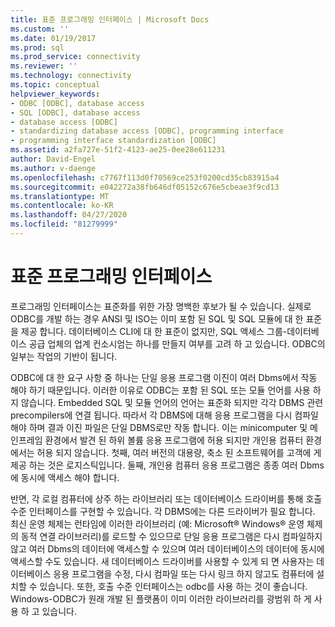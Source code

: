 ```yaml
---
title: 표준 프로그래밍 인터페이스 | Microsoft Docs
ms.custom: ''
ms.date: 01/19/2017
ms.prod: sql
ms.prod_service: connectivity
ms.reviewer: ''
ms.technology: connectivity
ms.topic: conceptual
helpviewer_keywords:
- ODBC [ODBC], database access
- SQL [ODBC], database access
- database access [ODBC]
- standardizing database access [ODBC], programming interface
- programming interface standardization [ODBC]
ms.assetid: a2fa727e-51f2-4123-ae25-0ee28e611231
author: David-Engel
ms.author: v-daenge
ms.openlocfilehash: c7767f113d0f70569ce253f0200cd35cb83915a4
ms.sourcegitcommit: e042272a38fb646df05152c676e5cbeae3f9cd13
ms.translationtype: MT
ms.contentlocale: ko-KR
ms.lasthandoff: 04/27/2020
ms.locfileid: "81279999"
---
```

# <a name="standard-programming-interface"></a>표준 프로그래밍 인터페이스
프로그래밍 인터페이스는 표준화를 위한 가장 명백한 후보가 될 수 있습니다. 실제로 ODBC를 개발 하는 경우 ANSI 및 ISO는 이미 포함 된 SQL 및 SQL 모듈에 대 한 표준을 제공 합니다. 데이터베이스 CLI에 대 한 표준이 없지만, SQL 액세스 그룹-데이터베이스 공급 업체의 업계 컨소시엄는 하나를 만들지 여부를 고려 하 고 있습니다. ODBC의 일부는 작업의 기반이 됩니다.  
  
 ODBC에 대 한 요구 사항 중 하나는 단일 응용 프로그램 이진이 여러 Dbms에서 작동 해야 하기 때문입니다. 이러한 이유로 ODBC는 포함 된 SQL 또는 모듈 언어를 사용 하지 않습니다. Embedded SQL 및 모듈 언어의 언어는 표준화 되지만 각각 DBMS 관련 precompilers에 연결 됩니다. 따라서 각 DBMS에 대해 응용 프로그램을 다시 컴파일해야 하며 결과 이진 파일은 단일 DBMS로만 작동 합니다. 이는 minicomputer 및 메인프레임 환경에서 발견 된 하위 볼륨 응용 프로그램에 허용 되지만 개인용 컴퓨터 환경에서는 허용 되지 않습니다. 첫째, 여러 버전의 대용량, 축소 된 소프트웨어를 고객에 게 제공 하는 것은 로지스틱입니다. 둘째, 개인용 컴퓨터 응용 프로그램은 종종 여러 Dbms에 동시에 액세스 해야 합니다.  
  
 반면, 각 로컬 컴퓨터에 상주 하는 라이브러리 또는 데이터베이스 드라이버를 통해 호출 수준 인터페이스를 구현할 수 있습니다. 각 DBMS에는 다른 드라이버가 필요 합니다. 최신 운영 체제는 런타임에 이러한 라이브러리 (예: Microsoft® Windows® 운영 체제의 동적 연결 라이브러리)를 로드할 수 있으므로 단일 응용 프로그램은 다시 컴파일하지 않고 여러 Dbms의 데이터에 액세스할 수 있으며 여러 데이터베이스의 데이터에 동시에 액세스할 수도 있습니다. 새 데이터베이스 드라이버를 사용할 수 있게 되 면 사용자는 데이터베이스 응용 프로그램을 수정, 다시 컴파일 또는 다시 링크 하지 않고도 컴퓨터에 설치할 수 있습니다. 또한, 호출 수준 인터페이스는 odbc를 사용 하는 것이 좋습니다. Windows-ODBC가 원래 개발 된 플랫폼이 이미 이러한 라이브러리를 광범위 하 게 사용 하 고 있습니다.
